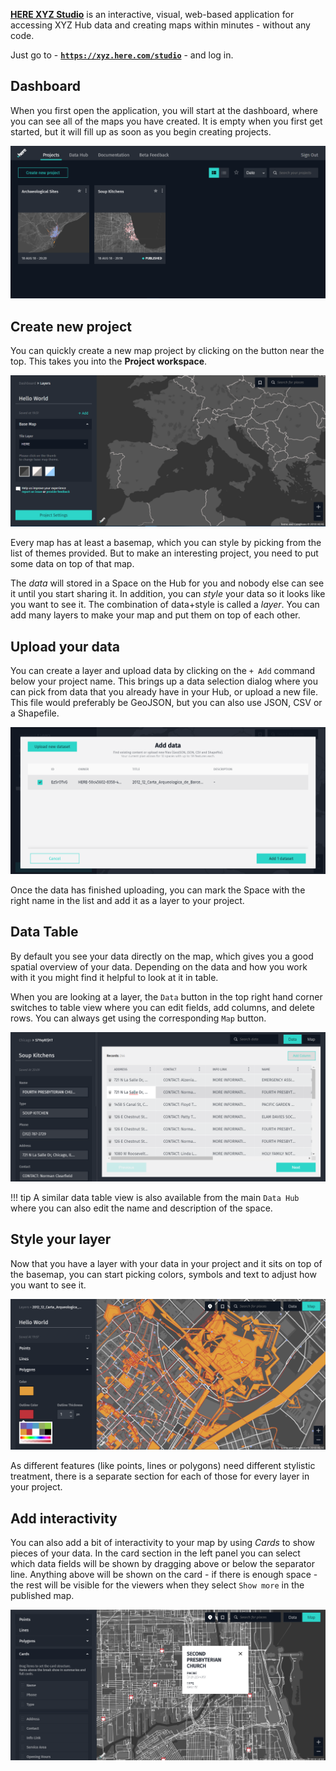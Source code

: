 **[HERE XYZ Studio](https://xyz.here.com/studio)** is an interactive, visual, web-based application for accessing XYZ Hub data and creating maps within minutes - without any code.

Just go to - **[`https://xyz.here.com/studio`](https://xyz.here.com/studio)** - and log in.

## Dashboard

When you first open the application, you will start at the dashboard, where you can see all of the maps you have created. It is empty when you first get started, but it will fill up as soon as you begin creating projects.

[![Dashboard](../assets/images/studio-dashboard2.png)](../assets/images/studio-dashboard2.png)

## Create new project

You can quickly create a new map project by clicking on the button near the top. This takes you into the **Project workspace**.

[![Project](../assets/images/studio-newmap.png)](../assets/images/studio-newmap.png)

Every map has at least a basemap, which you can style by picking from the list of themes provided.
But to make an interesting project, you need to put some data on top of that map.

The *data* will stored
in a Space on the Hub for you and nobody else can see it until you start sharing it. In addition,
you can *style* your data so it looks like you want to see it. The combination of data+style
is called a *layer*. You can add many layers to make your map and put them on top of each other.

## Upload your data

You can create a layer and upload data by clicking on the `+ Add` command below your project name.
This brings up a data selection dialog where you can pick from data that you already have in your Hub, or upload a new file. This file would preferably be GeoJSON, but you can also use JSON, CSV or a Shapefile.

[![Project](../assets/images/studio-addlayer.png)](../assets/images/studio-addlayer.png)

Once the data has finished uploading, you can mark the Space with the right name in the list and
add it as a layer to your project.

## Data Table

By default you see your data directly on the map, which gives you a good spatial overview of your
data. Depending on the data and how you work with it you might find it helpful to look at it
in table.

When you are looking at a layer, the `Data` button in the top right hand corner
switches to table view where you can edit fields, add columns, and delete rows.
You can always get using the corresponding `Map` button.

[![Project](../assets/images/studio-dataview.png)](../assets/images/studio-dataview.png)

!!! tip
    A similar data table view is also available from the main `Data Hub` where you can also edit
    the name and description of the space.

## Style your layer

Now that you have a layer with your data in your project and it sits on top of the basemap, you
can start picking colors, symbols and text to adjust how you want to see it.

[![Project](../assets/images/studio-style.png)](../assets/images/studio-style.png)

As different features (like points, lines or polygons) need different stylistic treatment, there is a
separate section for each of those for every layer in your project.

## Add interactivity

You can also add a bit of interactivity to your map by using *Cards* to show pieces of your data.
In the card section in the left panel you can select which data fields will be shown by dragging above
or below the separator line. Anything above will be shown on the card - if there is enough space - the
rest will be visible for the viewers when they select `Show more` in the published map.

[![Project](../assets/images/studio-cards.png)](../assets/images/studio-cards.png)
